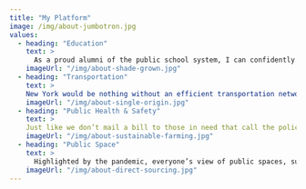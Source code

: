 ```yaml
---
title: "My Platform"
image: /img/about-jumbotron.jpg
values:
  - heading: "Education"
    text: >
      As a proud alumni of the public school system, I can confidently say that New York schools are amongst the best in the country. Giving children access to quality education is one of the most important investments a society can make in its future. We should continue building on the current fully-funded education system by: 1) Expanding education to include child care – As examined in depth by NY Senator Brisport (https://www.nysenate.gov/sites/default/files/childcaretourreport.pdf), most New Yorkers live in child care deserts. Child care facilities have neither the space nor ability to pay adequate staff salaries. This inherently promotes inequality and discourages new families when financial future is uncertain. I want to make sure New Yorkers can rely on a robust, well-funded child care system when it comes time to have a family. For me personally, guaranteed child care would make me want to start my family in New York. 2)Creating additional afterschool programs - After-school programs give students opportunities to learn skills, explore their interests, and discover new things. In addition, studies show (https://sedn.senate.ca.gov/sites/sedn.senate.ca.gov/files/2pgr_-_as_2015.pdf) that availability of after school activities drastically reduce juvenile crime. It is important that we take all possible steps to weed out crime from our communities from an early age. 3)Make CUNY & SUNY free for in-state students – Pass a New Deal for CUNY
    imageUrl: "/img/about-shade-grown.jpg"
  - heading: "Transportation"
    text: >
    New York would be nothing without an efficient transportation network that can serve everyone. We use this transportation network for everything! (commuting to work, trucks delivering groceries to the local supermarket, seeing friends and family located in different parts of the city) For the system to function efficiently and serve the public well, all the movements within the network need to be seamless. To achieve a seamless transportation network in our city I would push to: 1)	Redistribute existing road space to accommodate those that use it most and have the most to benefit – For example, we can reduce availability of street parking during rush hours on commercial streets so that trucks don’t need to constantly double park to unload deliveries to local stores. With tailored street re-design we can achieve higher driver and pedestrian safety and more efficient use of curbside access will reduce congestion and allow more people access to these busy areas. 2)	Expand creation and automated enforcement of bus lanes to increase the average bus speed from the current 8.8mph to a more New York pace.--  In this chicken and egg problem, we can’t expect public transit ridership to increase if it is not an efficient means of transportation. We need to focus on making our buses reliable, fast, and safe. 3)	The public transit system needs to be updated for the 21st century commuter. All we ask for is a clean , on schedule, free of loitering, safe, and 24/7 system. It may seem like a lot, but in order for the system to continue being a success story of New York we must demand these basic functions.
    imageUrl: "/img/about-single-origin.jpg"
  - heading: "Public Health & Safety"
    text: >
    Just like we don’t mail a bill to those in need that call the police, the way we interact with health care urgently needs to be treated like a right and not a privilege. I am a strong supporter of a single-payer healthcare system, which would also lead to substantial savings within the first year of implementation (https://www.ucsf.edu/news/2020/01/416416/single-payer-systems-likely-save-money-us-analysis-finds) We need to focus on the underlying issues that are giving us the current increase in crime. I advocate for the use of a data driven approach to tackle the bigger causes of crime such as: mental health issues and housing/food poverty. In addition to fixing the root cause, the reality is that not all crime can be prevented in a single approach. I believe we need stronger gun-safety legislation to curb the gun violence that is plaguing our city. Possession of a loaded firearm should carry a heavier punishment than the current Class E Felony designation, and we should give our police the tools necessary to remove any illegal firearms from our community.
    imageUrl: "/img/about-sustainable-farming.jpg"
  - heading: "Public Space"
    text: >
      Highlighted by the pandemic, everyone’s view of public spaces, such as sidewalks and parks, evolved in the last two years. Programs like NYC’s Open Restaurants re-imagined the normal dining experience, all while saving thousands of restaurant jobs. Meanwhile, the DOT expanded the use of safer intersection design and constructed nearly 30 miles of bike lanes in 2020 alone. To me, this is only the beginning. I will advocate for DOT to action critical pedestrian projects such as the Vernon Boulevard Mall re-design so that people are the beneficiary of the limited space we have to work with. According to the Conservancy Report, “Trees are one of the simplest, cheapest, most effective ways to effect climate change of any you can imagine.” I stand together with NYC Mayor Eric Adams’ “Percent for Parks” plan that would commit 1% of the budget to the Parks department.
    imageUrl: "/img/about-direct-sourcing.jpg"
---
```

